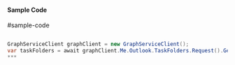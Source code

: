 #### Sample Code
#sample-code 

```C#

GraphServiceClient graphClient = new GraphServiceClient();
var taskFolders = await graphClient.Me.Outlook.TaskFolders.Request().GetAsync();
*** 

```